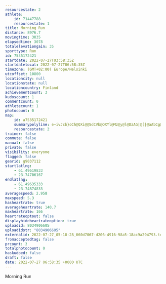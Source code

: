 ```yaml
---
resourcestate: 2
athlete:
    id: 71447788
    resourcestate: 1
title: Morning Run
distance: 8976.7
movingtime: 3035
elapsedtime: 3078
totalelevationgain: 35
sporttype: Run
id: 7535172421
startdate: 2022-07-27T03:58:35Z
startdatelocal: 2022-07-27T06:58:35Z
timezone: (GMT+02:00) Europe/Helsinki
utcoffset: 10800
locationcity: null
locationstate: null
locationcountry: Finland
achievementcount: 3
kudoscount: 1
commentcount: 0
athletecount: 1
photocount: 0
map:
    id: a7535172421
    summarypolyline: e~ivJcb}oCh@QXi@@SdCVb@OXYl@Mz@y@l@DzAG|@[|@aAbCg@dAa@n@EzB}@j@ZTDROd@aALoAG{F@gCCo@Kq@Ae@Da@LQPk@BgEEe@CyBK}AWaA[[S[SqBg@}PMoACuACW^VR|@Af@Kj@R@JWJI\}@Hi@Bo@JM?SJg@Do@AmBFsGBYSwJEgAOe@Ag@D]B_AJgA\mBNc@PsAPcD?mAJYRQRBJn@Bp@LrAj@hBTh@`@`@RFf@t@bAlCf@hAX|ANzBV~@Z`BTn@d@dBd@z@b@pB|@rBr@lCJhAH\Vf@\Xn@`AX|C?lAD`@PjAL`@^x@Jh@ChEBdAEl@DzALbBf@vBTt@Ln@ClCFv@OxA?b@VxBDtA|AfGd@~@PdBPZXZN^v@f@lAEj@VLETSDQ@sALiATOf@CPOt@wAd@qAFe@@uAF{@HYXg@h@e@P`@XBj@m@h@e@n@EZUNYPqAFcAVsAFyAMa@O[UHQ^[VGZ{@tB{@pAQvAK`@mAfBOd@I^E~@YpCg@bBCXIJ]Lk@DMNWdDGRIFgA_@_@DYNg@?s@c@K_@e@y@MgAa@gB_A_CW{BEeAO{@IqBDuA@oBKsBu@wDOyAKgGBmBEqACc@Ka@c@u@WmAO}DGcEI}@S[k@?UOc@q@{@cDs@kBe@}@g@cBYkAu@iB]iBEoAUiAOc@S[}@qCs@oA_@Uc@m@[u@SgAIoCKcAEQS?SJO\KzBu@pF_@`F?jANfBDnBXnB?bAY`BCh@?bAFbAS|DG`ECT}@nCSV[L_Ap@o@m@q@F_@Ma@A{AiAMSw@oBOe@O}AUk@ESC}BSaGc@kIKcAQy@Me@c@mAEEOJi@zAQNYC_Bq@WNGLCT?n@HlBC\DxACdBBlB]~CLtB@jAPbAd@r@bAp@p@t@b@PLNTz@JdBXlBj@lAbBbB|@f@hAvAx@x@R?j@`@VDdAKl@m@pAFLOD?RDPRRn@BTIxAIXMPCLDr@Nl@N`BC`C@~AQfCEPg@t@_@pAIl@Ql@SVMA_@d@K^KJSLWYW^Eb@UQg@Zo@AQNCUQCK@KRcAHSK_@]o@RGNOFi@QMPUBYX_@FWRMEoAXy@\QRk@HENEAAh@]v@o@|@a@Xm@x@
    resourcestate: 2
trainer: false
commute: false
manual: false
private: false
visibility: everyone
flagged: false
gearid: g9037112
startlatlng:
    - 61.49619833
    - 23.74706167
endlatlng:
    - 61.49635333
    - 23.74874833
averagespeed: 2.958
maxspeed: 5.3
hasheartrate: true
averageheartrate: 140.7
maxheartrate: 166
heartrateoptout: false
displayhideheartrateoption: true
uploadid: 8034906605
uploadidstr: "8034906605"
externalid: 2022-07-27_05-18-28_060d7067-d206-4916-98a5-18ac9a294793.tcx
fromacceptedtag: false
prcount: 3
totalphotocount: 0
haskudoed: false
draft: false
date: 2022-07-27 06:58:35 +0000 UTC
---
```

Morning Run